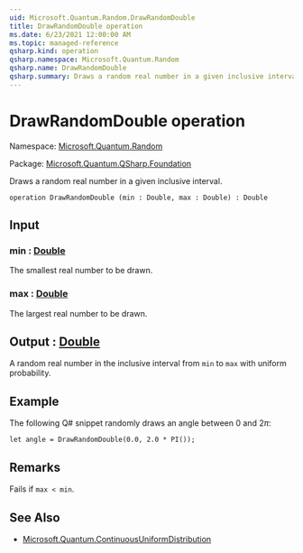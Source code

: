 ```yaml
---
uid: Microsoft.Quantum.Random.DrawRandomDouble
title: DrawRandomDouble operation
ms.date: 6/23/2021 12:00:00 AM
ms.topic: managed-reference
qsharp.kind: operation
qsharp.namespace: Microsoft.Quantum.Random
qsharp.name: DrawRandomDouble
qsharp.summary: Draws a random real number in a given inclusive interval.
---
```


# DrawRandomDouble operation

Namespace: [Microsoft.Quantum.Random](xref:Microsoft.Quantum.Random)

Package: [Microsoft.Quantum.QSharp.Foundation](https://nuget.org/packages/Microsoft.Quantum.QSharp.Foundation)


Draws a random real number in a given inclusive interval.

```qsharp
operation DrawRandomDouble (min : Double, max : Double) : Double
```


## Input

### min : [Double](xref:microsoft.quantum.qsharp.valueliterals#double-literals)

The smallest real number to be drawn.


### max : [Double](xref:microsoft.quantum.qsharp.valueliterals#double-literals)

The largest real number to be drawn.



## Output : [Double](xref:microsoft.quantum.qsharp.valueliterals#double-literals)

A random real number in the inclusive interval from `min` to `max` withuniform probability.

## Example

The following Q# snippet randomly draws an angle between $0$ and $2 \pi$:```qsharplet angle = DrawRandomDouble(0.0, 2.0 * PI());```

## Remarks

Fails if `max < min`.

## See Also

- [Microsoft.Quantum.ContinuousUniformDistribution](xref:Microsoft.Quantum.ContinuousUniformDistribution)